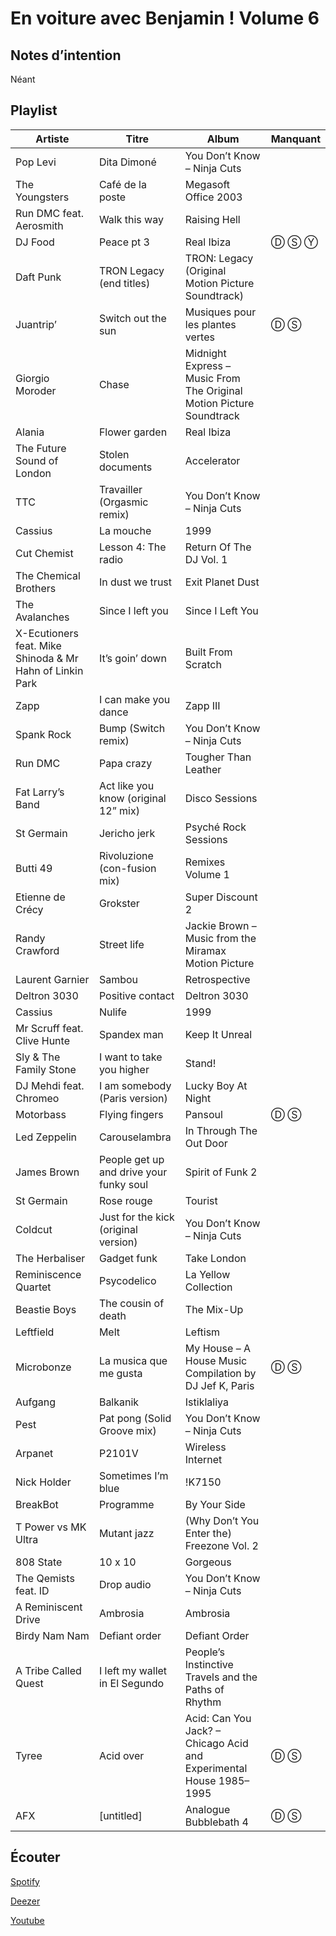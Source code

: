 # En voiture avec Benjamin ! Volume 6

## Notes d’intention

Néant

## Playlist

| Artiste                                                  | Titre                                   | Album                                                                | Manquant |
|----------------------------------------------------------|-----------------------------------------|----------------------------------------------------------------------|----------|
| Pop Levi                                                 | Dita Dimoné                             | You Don’t Know – Ninja Cuts                                          |          |
| The Youngsters                                           | Café de la poste                        | Megasoft Office 2003                                                 |          |
| Run DMC feat. Aerosmith                                  | Walk this way                           | Raising Hell                                                         |          |
| DJ Food                                                  | Peace pt 3                              | Real Ibiza                                                           | Ⓓ Ⓢ Ⓨ    |
| Daft Punk                                                | TRON Legacy (end titles)                | TRON: Legacy (Original Motion Picture Soundtrack)                    |          |
| Juantrip’                                                | Switch out the sun                      | Musiques pour les plantes vertes                                     | Ⓓ Ⓢ      |
| Giorgio Moroder                                          | Chase                                   | Midnight Express – Music From The Original Motion Picture Soundtrack |          |
| Alania                                                   | Flower garden                           | Real Ibiza                                                           |          |
| The Future Sound of London                               | Stolen documents                        | Accelerator                                                          |          |
| TTC                                                      | Travailler (Orgasmic remix)             | You Don’t Know – Ninja Cuts                                          |          |
| Cassius                                                  | La mouche                               | 1999                                                                 |          |
| Cut Chemist                                              | Lesson 4: The radio                     | Return Of The DJ Vol. 1                                              |          |
| The Chemical Brothers                                    | In dust we trust                        | Exit Planet Dust                                                     |          |
| The Avalanches                                           | Since I left you                        | Since I Left You                                                     |          |
| X-Ecutioners feat. Mike Shinoda & Mr Hahn of Linkin Park | It’s goin’ down                         | Built From Scratch                                                   |          |
| Zapp                                                     | I can make you dance                    | Zapp III                                                             |          |
| Spank Rock                                               | Bump (Switch remix)                     | You Don’t Know – Ninja Cuts                                          |          |
| Run DMC                                                  | Papa crazy                              | Tougher Than Leather                                                 |          |
| Fat Larry’s Band                                         | Act like you know (original 12” mix)    | Disco Sessions                                                       |          |
| St Germain                                               | Jericho jerk                            | Psyché Rock Sessions                                                 |          |
| Butti 49                                                 | Rivoluzione (con-fusion mix)            | Remixes Volume 1                                                     |          |
| Etienne de Crécy                                         | Grokster                                | Super Discount 2                                                     |          |
| Randy Crawford                                           | Street life                             | Jackie Brown – Music from the Miramax Motion Picture                 |          |
| Laurent Garnier                                          | Sambou                                  | Retrospective                                                        |          |
| Deltron 3030                                             | Positive contact                        | Deltron 3030                                                         |          |
| Cassius                                                  | Nulife                                  | 1999                                                                 |          |
| Mr Scruff feat. Clive Hunte                              | Spandex man                             | Keep It Unreal                                                       |          |
| Sly & The Family Stone                                   | I want to take you higher               | Stand!                                                               |          |
| DJ Mehdi feat. Chromeo                                   | I am somebody (Paris version)           | Lucky Boy At Night                                                   |          |
| Motorbass                                                | Flying fingers                          | Pansoul                                                              | Ⓓ Ⓢ      |
| Led Zeppelin                                             | Carouselambra                           | In Through The Out Door                                              |          |
| James Brown                                              | People get up and drive your funky soul | Spirit of Funk 2                                                     |          |
| St Germain                                               | Rose rouge                              | Tourist                                                              |          |
| Coldcut                                                  | Just for the kick (original version)    | You Don’t Know – Ninja Cuts                                          |          |
| The Herbaliser                                           | Gadget funk                             | Take London                                                          |          |
| Reminiscence Quartet                                     | Psycodelico                             | La Yellow Collection                                                 |          |
| Beastie Boys                                             | The cousin of death                     | The Mix-Up                                                           |          |
| Leftfield                                                | Melt                                    | Leftism                                                              |          |
| Microbonze                                               | La musica que me gusta                  | My House – A House Music Compilation by DJ Jef K, Paris              | Ⓓ Ⓢ      |
| Aufgang                                                  | Balkanik                                | Istiklaliya                                                          |          |
| Pest                                                     | Pat pong (Solid Groove mix)             | You Don’t Know – Ninja Cuts                                          |          |
| Arpanet                                                  | P2101V                                  | Wireless Internet                                                    |          |
| Nick Holder                                              | Sometimes I’m blue                      | !K7150                                                               |          |
| BreakBot                                                 | Programme                               | By Your Side                                                         |          |
| T Power vs MK Ultra                                      | Mutant jazz                             | (Why Don’t You Enter the) Freezone Vol. 2                            |          |
| 808 State                                                | 10 x 10                                 | Gorgeous                                                             |          |
| The Qemists feat. ID                                     | Drop audio                              | You Don’t Know – Ninja Cuts                                          |          |
| A Reminiscent Drive                                      | Ambrosia                                | Ambrosia                                                             |          |
| Birdy Nam Nam                                            | Defiant order                           | Defiant Order                                                        |          |
| A Tribe Called Quest                                     | I left my wallet in El Segundo          | People’s Instinctive Travels and the Paths of Rhythm                 |          |
| Tyree                                                    | Acid over                               | Acid: Can You Jack? – Chicago Acid and Experimental House 1985–1995  | Ⓓ Ⓢ      |
| AFX                                                      | [untitled]                              | Analogue Bubblebath 4                                                | Ⓓ Ⓢ      |

## Écouter

[Spotify](https://open.spotify.com/playlist/1FHU3EcdeTQqxWAXqJFucH?si=pl4RqnCWRjCPhzHNQRa9Xw)

[Deezer](https://www.deezer.com/playlist/6208130604?utm_source=deezer&utm_content=playlist-6208130604&utm_term=2684091262_1562965691&utm_medium=web)

[Youtube](https://www.youtube.com/playlist?list=PLRBsABaibTyIhnO7K9zJHpvmlpijdLLcn)
